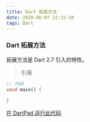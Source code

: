 ```yaml
---
title: Dart 拓展方法
date: 2020-06-07 22:32:18
tags: Dart
---
```


### Dart 拓展方法

拓展方法是 Dart 2.7 引入的特性。


> 引用

<!--分割线-->

<!--more-->

```dart
// 代码
void main() {
    
}
```
[在 DartPad 运行此代码]()



